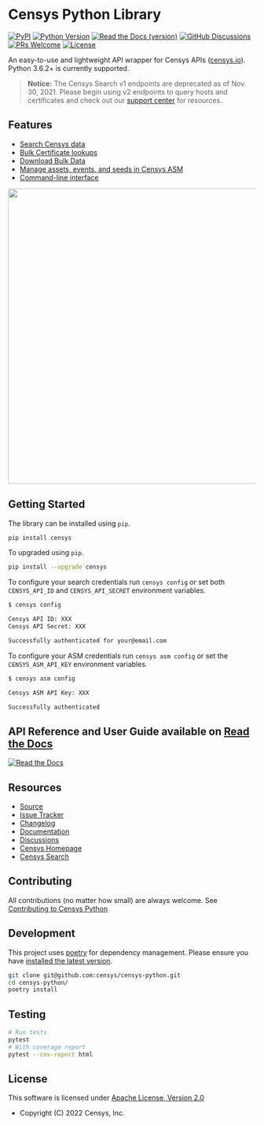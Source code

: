 # Censys Python Library

[![PyPI](https://img.shields.io/pypi/v/censys?color=orange&logo=pypi&logoColor=orange)](https://pypi.org/project/censys/)
[![Python Version](https://img.shields.io/badge/python-3.6.2%2B-blue?logo=python)](https://www.python.org/downloads/)
[![Read the Docs (version)](https://img.shields.io/readthedocs/censys-python/latest?logo=read%20the%20docs)](https://censys-python.readthedocs.io/en/stable/?badge=stable)
[![GitHub Discussions](https://img.shields.io/badge/GitHub-Discussions-brightgreen?logo=github)](https://github.com/censys/censys-python/discussions)
[![PRs Welcome](https://img.shields.io/badge/PRs-welcome-organge.svg?logo=git&logoColor=organge)](http://makeapullrequest.com)
[![License](https://img.shields.io/github/license/censys/censys-python?logo=apache)](https://github.com/censys/censys-python/blob/main/LICENSE)

An easy-to-use and lightweight API wrapper for Censys APIs ([censys.io](https://censys.io/)). Python 3.6.2+ is currently supported.

> **Notice:** The Censys Search v1 endpoints are deprecated as of Nov. 30, 2021. Please begin using v2 endpoints to query hosts and certificates and check out our [support center](https://support.censys.io/hc/en-us/sections/360013076551-Censys-Search-2-0) for resources.

## Features

- [Search Censys data](https://censys-python.readthedocs.io/en/stable/usage-v2.html)
- [Bulk Certificate lookups](https://censys-python.readthedocs.io/en/stable/usage-v1.html#bulk)
- [Download Bulk Data](https://censys-python.readthedocs.io/en/stable/usage-v1.html#data)
- [Manage assets, events, and seeds in Censys ASM](https://censys-python.readthedocs.io/en/stable/usage-asm.html)
- [Command-line interface](https://censys-python.readthedocs.io/en/stable/cli.html)

<a href="https://asciinema.org/a/418153" target="_blank"><img src="https://asciinema.org/a/418153.svg" width="600"/></a>

## Getting Started

The library can be installed using `pip`.

```sh
pip install censys
```

To upgraded using `pip`.

```sh
pip install --upgrade censys
```

To configure your search credentials run `censys config` or set both `CENSYS_API_ID` and `CENSYS_API_SECRET` environment variables.

```sh
$ censys config

Censys API ID: XXX
Censys API Secret: XXX

Successfully authenticated for your@email.com
```

To configure your ASM credentials run `censys asm config` or set the `CENSYS_ASM_API_KEY` environment variables.

```sh
$ censys asm config

Censys ASM API Key: XXX

Successfully authenticated
```

## API Reference and User Guide available on [Read the Docs](https://censys-python.readthedocs.io/)

[![Read the Docs](https://raw.githubusercontent.com/censys/censys-python/main/docs/_static/readthedocs.png)](https://censys-python.readthedocs.io/)

## Resources

- [Source](https://github.com/censys/censys-python)
- [Issue Tracker](https://github.com/censys/censys-python/issues)
- [Changelog](https://github.com/censys/censys-python/releases)
- [Documentation](https://censys-python.rtfd.io)
- [Discussions](https://github.com/censys/censys-python/discussions)
- [Censys Homepage](https://censys.io/)
- [Censys Search](https://search.censys.io/)

## Contributing

All contributions (no matter how small) are always welcome. See [Contributing to Censys Python](.github/CONTRIBUTING.md)

## Development

This project uses [poetry](https://python-poetry.org/) for dependency management. Please ensure you have [installed the latest version](https://python-poetry.org/docs/#installation).

```sh
git clone git@github.com:censys/censys-python.git
cd censys-python/
poetry install
```

## Testing

```sh
# Run tests
pytest
# With coverage report
pytest --cov-report html
```

## License

This software is licensed under [Apache License, Version 2.0](http://www.apache.org/licenses/LICENSE-2.0)

- Copyright (C) 2022 Censys, Inc.
